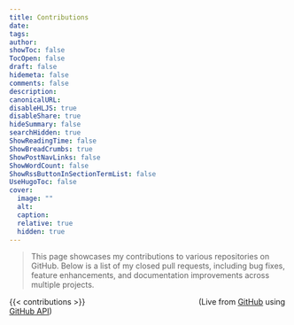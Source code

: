 ```yaml
---
title: Contributions
date: 
tags:
author: 
showToc: false
TocOpen: false
draft: false
hidemeta: false
comments: false
description: 
canonicalURL: 
disableHLJS: true
disableShare: true
hideSummary: false
searchHidden: true
ShowReadingTime: false
ShowBreadCrumbs: true
ShowPostNavLinks: false
ShowWordCount: false
ShowRssButtonInSectionTermList: false
UseHugoToc: false
cover:
  image: ""
  alt: 
  caption: 
  relative: true
  hidden: true
---
```



>This page showcases my contributions to various repositories on GitHub. Below is a list of my closed pull requests, including bug fixes, feature enhancements, and documentation improvements across multiple projects.

{{< contributions >}}
    &nbsp;&nbsp;&nbsp;&nbsp;&nbsp;&nbsp;&nbsp;&nbsp;&nbsp;&nbsp;&nbsp;&nbsp;&nbsp;&nbsp;&nbsp;&nbsp;&nbsp;&nbsp;&nbsp;&nbsp;&nbsp;&nbsp;&nbsp;&nbsp;&nbsp;&nbsp;&nbsp;&nbsp;&nbsp;&nbsp;&nbsp;&nbsp;&nbsp;&nbsp;&nbsp;&nbsp;&nbsp;&nbsp;&nbsp;&nbsp;&nbsp;&nbsp;&nbsp;&nbsp;&nbsp;&nbsp;&nbsp;&nbsp;&nbsp;&nbsp;&nbsp;(Live from [GitHub](https://github.com/nirav-raval) using [GitHub API](https://docs.github.com/en/rest/about-the-rest-api/about-the-rest-api?apiVersion=2022-11-28))